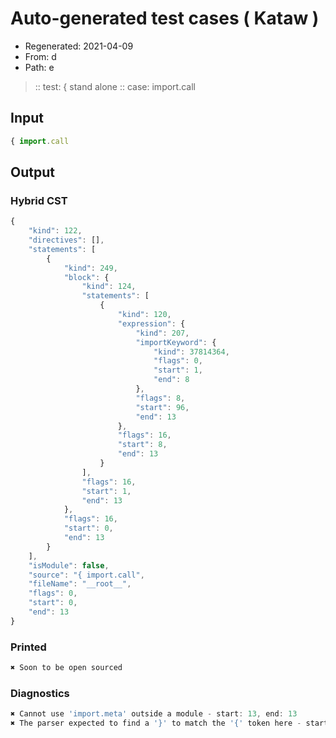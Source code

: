 # Auto-generated test cases ( Kataw )
- Regenerated: 2021-04-09
- From: d
- Path: e
> :: test: { stand alone
> :: case: import.call
## Input

`````js
{ import.call
`````

## Output

### Hybrid CST

```javascript
{
    "kind": 122,
    "directives": [],
    "statements": [
        {
            "kind": 249,
            "block": {
                "kind": 124,
                "statements": [
                    {
                        "kind": 120,
                        "expression": {
                            "kind": 207,
                            "importKeyword": {
                                "kind": 37814364,
                                "flags": 0,
                                "start": 1,
                                "end": 8
                            },
                            "flags": 8,
                            "start": 96,
                            "end": 13
                        },
                        "flags": 16,
                        "start": 8,
                        "end": 13
                    }
                ],
                "flags": 16,
                "start": 1,
                "end": 13
            },
            "flags": 16,
            "start": 0,
            "end": 13
        }
    ],
    "isModule": false,
    "source": "{ import.call",
    "fileName": "__root__",
    "flags": 0,
    "start": 0,
    "end": 13
}
```

### Printed

```javascript
✖ Soon to be open sourced
```

### Diagnostics

```javascript
✖ Cannot use 'import.meta' outside a module - start: 13, end: 13
✖ The parser expected to find a '}' to match the '{' token here - start: 13, end: 13

```

